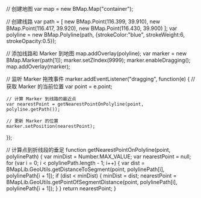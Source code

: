 // 创建地图
var map = new BMap.Map("container");

// 创建线路
var path = [
    new BMap.Point(116.399, 39.910),
    new BMap.Point(116.417, 39.920),
    new BMap.Point(116.430, 39.900)
];
var polyline = new BMap.Polyline(path, {strokeColor:"blue", strokeWeight:6, strokeOpacity:0.5});

// 添加线路和 Marker 到地图
map.addOverlay(polyline);
var marker = new BMap.Marker(path[1]);
marker.setZIndex(9999);
marker.enableDragging();
map.addOverlay(marker);

// 监听 Marker 拖拽事件
marker.addEventListener("dragging", function(e) {
    // 获取 Marker 的当前位置
    var point = e.point;

    // 计算 Marker 到线路的最近点
    var nearestPoint = getNearestPointOnPolyline(point, polyline.getPath());

    // 更新 Marker 的位置
    marker.setPosition(nearestPoint);
});

// 计算点到折线段的垂足
function getNearestPointOnPolyline(point, polylinePath) {
    var minDist = Number.MAX_VALUE;
    var nearestPoint = null;
    for (var i = 0; i < polylinePath.length - 1; i++) {
        var dist = BMapLib.GeoUtils.getDistanceToSegment(point, polylinePath[i], polylinePath[i + 1]);
        if (dist < minDist) {
            minDist = dist;
            nearestPoint = BMapLib.GeoUtils.getPointOfSegmentDistance(point, polylinePath[i], polylinePath[i + 1]);
        }
    }
    return nearestPoint;
}
